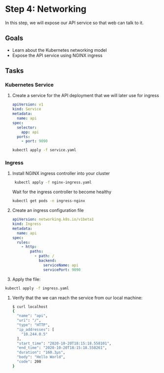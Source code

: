 # Step 4: Networking

In this step, we will expose our API service so that web can talk to it.

## Goals

* Learn about the Kubernetes networking model
* Expose the API service using NGINX ingress

## Tasks

### Kubernetes Service

1. Create a service for the API deployment that we will later use for ingress

   ```yaml
   apiVersion: v1
   kind: Service
   metadata:
     name: api
   spec:
     selector:
       app: api
     ports:
       - port: 9090
   ```
   
   ```bash
   kubectl apply -f service.yaml
   ```

### Ingress

1. Install NGINX ingress controller into your cluster
   
   ```bash
    kubectl apply -f nginx-ingress.yaml
   ```
   
   Wait for the ingress controller to become healthy
   
   ```bash
   kubectl get pods -n ingress-nginx
   ```

1. Create an ingress configuration file

   ```yaml
   apiVersion: networking.k8s.io/v1beta1
   kind: Ingress
   metadata:
     name: api
   spec:
     rules:
       - http:
           paths:
             - path: /
               backend:
                 serviceName: api
                 servicePort: 9090
   ```

1. Apply the file:

  ```bash
  kubectl apply -f ingress.yaml
  ```

1. Verify that the we can reach the service from our local machine:

   ```bash
   $ curl localhost
   {
     "name": "api",
     "uri": "/",
     "type": "HTTP",
     "ip_addresses": [
       "10.244.0.5"
     ],
     "start_time": "2020-10-20T18:15:18.558101",
     "end_time": "2020-10-20T18:15:18.558261",
     "duration": "160.3µs",
     "body": "Hello World",
     "code": 200
   }
   ```
